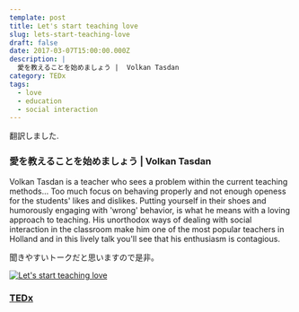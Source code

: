 ```yaml
---
template: post
title: Let's start teaching love
slug: lets-start-teaching-love
draft: false
date: 2017-03-07T15:00:00.000Z
description: |
  愛を教えることを始めましょう |  Volkan Tasdan
category: TEDx
tags:
  - love
  - education
  - social interaction
---
```


翻訳しました.

### 愛を教えることを始めましょう | Volkan Tasdan

Volkan Tasdan is a teacher who sees a problem within the current teaching methods... Too much focus on behaving properly and not enough openess for the students' likes and dislikes. Putting yourself in their shoes and humorously engaging with 'wrong' behavior, is what he means with a loving approach to teaching.
His unorthodox ways of dealing with social interaction in the classroom make him one of the most popular teachers in Holland and in this lively talk you'll see that his enthusiasm is contagious.

聞きやすいトークだと思いますので是非。

[![Let's start teaching love](https://img.youtube.com/vi/jh7TYJHec2s/0.jpg)](https://www.youtube.com/watch?v=jh7TYJHec2s)

### [TEDx](https://www.youtube.com/watch?v=jh7TYJHec2s)
